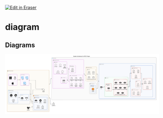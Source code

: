 <p><a target="_blank" href="https://app.eraser.io/workspace/aOx7bu5gueoUM5XYYrhz" id="edit-in-eraser-github-link"><img alt="Edit in Eraser" src="https://firebasestorage.googleapis.com/v0/b/second-petal-295822.appspot.com/o/images%2Fgithub%2FOpen%20in%20Eraser.svg?alt=media&amp;token=968381c8-a7e7-472a-8ed6-4a6626da5501"></a></p>

# diagram



<!-- eraser-additional-content -->
## Diagrams
<!-- eraser-additional-files -->
<a href="/README-System Architecture for RFID Project-1.eraserdiagram" data-element-id="g0_3zPOqlRdLNOTc-5tTK"><img src="/.eraser/aOx7bu5gueoUM5XYYrhz___OYfIGWCZT2ge92HvYJObpg5qUnd2___---diagram----a9e06eabe7771c19ce9d443e0c4a1456-System-Architecture-for-RFID-Project.png" alt="" data-element-id="g0_3zPOqlRdLNOTc-5tTK" /></a>
<!-- end-eraser-additional-files -->
<!-- end-eraser-additional-content -->
<!--- Eraser file: https://app.eraser.io/workspace/aOx7bu5gueoUM5XYYrhz --->